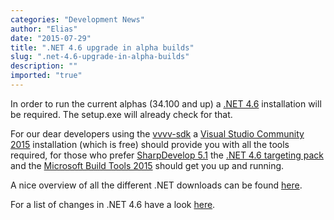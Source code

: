 ```yaml
---
categories: "Development News"
author: "Elias"
date: "2015-07-29"
title: ".NET 4.6 upgrade in alpha builds"
slug: ".net-4.6-upgrade-in-alpha-builds"
description: ""
imported: "true"
---
```



In order to run the current alphas (34.100 and up) a [.NET 4.6](http://go.microsoft.com/fwlink/?LinkId=528259) installation will be required. The setup.exe will already check for that.

For our dear developers using the [vvvv-sdk](https://betadocs.vvvv.org/devvvveloping/vvvv-sdk.html) a [Visual Studio Community 2015](https://www.visualstudio.com/products/visual-studio-community-vs) installation (which is free) should provide you with all the tools required, for those who prefer [SharpDevelop 5.1](http://www.icsharpcode.net/OpenSource/SD/Download/#SharpDevelop5x) the [.NET 4.6 targeting pack](http://go.microsoft.com/fwlink/?LinkId=528261) and the [Microsoft Build Tools 2015](http://www.microsoft.com/en-US/download/details.aspx?id=46882) should get you up and running.

A nice overview of all the different .NET downloads can be found [here](http://blogs.msdn.com/b/dotnet/p/dotnet_sdks.aspx).

For a list of changes in .NET 4.6 have a look [here](http://blogs.msdn.com/b/dotnet/archive/2015/07/20/announcing-net-framework-4-6.aspx). 